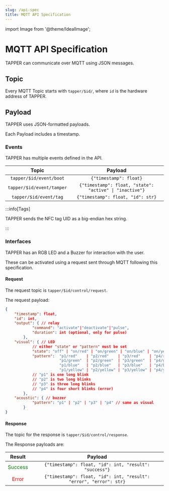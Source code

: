 ```yaml
---
slug: /api-spec
title: MQTT API Specification
---
```


import Image from '@theme/IdealImage';

# MQTT API Specification

TAPPER can communicate over MQTT using JSON messages.

## Topic

Every MQTT Topic starts with `tapper/$id/`, where `id` is the hardware address of TAPPER.

## Payload

TAPPER uses JSON-formatted payloads.

Each Payload includes a timestamp.

### Events

TAPPER has multiple events defined in the API.

|           Topic           |                         Payload                         |
| :-----------------------: | :-----------------------------------------------------: |
|  `tapper/$id/event/boot`  |                 `{"timestamp": float}`                 |
| `tapper/$id/event/tamper` | `{"timestamp": float, "state": "active" \| "inactive"}` |
|  `tapper/$id/event/tag`   |            `{"timestamp": float, "id": str}`            |

:::info[Tags]

TAPPER sends the NFC tag UID as a big-endian hex string.

:::

### Interfaces

TAPPER has an RGB LED and a Buzzer for interaction with the user.

These can be activated using a request sent through MQTT following this specification.

#### Request

The request topic is `tapper/$id/control/request`.

The request payload:

```json
{
    "timestamp": float,
    "id": int,
    "output": { // relay
            "command": "activate"|"deactivate"|"pulse",
            "duration": int (optional, only for pulse)
        },
    "visual": { // LED
            // either "state" or "pattern" must be set
            "state": "off" | "on/red" | "on/green" | "on/blue" | "on/yellow",
            "pattern":  "p1/red"    | "p2/red"    | "p3/red"    | "p4/red"   |
                        "p1/green"  | "p2/green"  | "p3/green"  | "p4/green" |
                        "p1/blue"   | "p2/blue"   | "p3/blue"   | "p4/blue"  |
                        "p1/yellow" | "p2/yellow" | "p3/yellow" | "p4/yellow"
            // "p1" is one long blink
            // "p2" is two long blinks
            // "p3" is three long blinks
            // "p4" is four short blinks (error)
        },
    "acoustic": { // buzzer
            "pattern": "p1" | "p2" | "p3" | "p4" // same as visual
        }
}
```

#### Response

The topic for the response is `tapper/$id/control/response`.

The Response payloads are:

|               Result               |                              Payload                               |
| :--------------------------------: | :----------------------------------------------------------------: |
| <font color="green">Success</font> |       `{"timestamp": float, "id": int, "result": "success"}`       |
|   <font color="red">Error</font>   | `{"timestamp": float, "id": int, "result": "error", "error": str}` |
